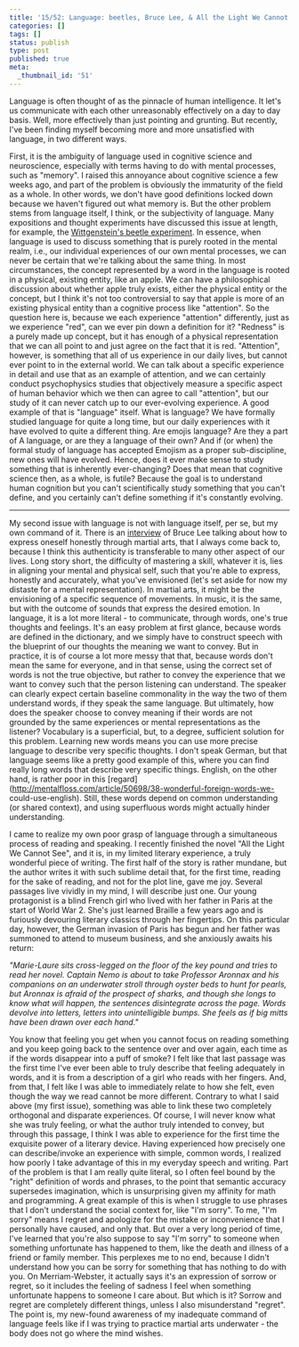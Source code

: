 ```yaml
---
title: '15/52: Language: beetles, Bruce Lee, & All the Light We Cannot See'
categories: []
tags: []
status: publish
type: post
published: true
meta:
  _thumbnail_id: '51'
---
```


Language is often thought of as the pinnacle of human intelligence. It let's
us communicate with each other unreasonably effectively on a day to day basis.
Well, more effectively than just pointing and grunting. But recently, I've
been finding myself becoming more and more unsatisfied with language, in two
different ways.

First, it is the ambiguity of language used in cognitive science and
neuroscience, especially with terms having to do with mental processes, such
as "memory". I raised this annoyance about cognitive science a few weeks ago,
and part of the problem is obviously the immaturity of the field as a whole.
In other words, we don't have good definitions locked down because we haven't
figured out what memory is. But the other problem stems from language itself,
I think, or the subjectivity of language. Many expositions and thought
experiments have discussed this issue at length, for example, the
[Wittgenstein's beetle
experiment](https://en.wikipedia.org/wiki/Private_language_argument). In
essence, when language is used to discuss something that is purely rooted in
the mental realm, i.e., our individual experiences of our own mental
processes, we can never be certain that we're talking about the same thing. In
most circumstances, the concept represented by a word in the language is
rooted in a physical, existing entity, like an apple. We can have a
philosophical discussion about whether apple truly exists, either the physical
entity or the concept, but I think it's not too controversial to say that
apple is more of an existing physical entity than a cognitive process like
"attention". So the question here is, because we each experience "attention"
differently, just as we experience "red", can we ever pin down a definition
for it? "Redness" is a purely made up concept, but it has enough of a physical
representation that we can all point to and just agree on the fact that it is
red. "Attention", however, is something that all of us experience in our daily
lives, but cannot ever point to in the external world. We can talk about a
specific experience in detail and use that as an example of attention, and we
can certainly conduct psychophysics studies that objectively measure a
specific aspect of human behavior which we then can agree to call "attention",
but our study of it can never catch up to our ever-evolving experience. A good
example of that is "language" itself. What is language? We have formally
studied language for quite a long time, but our daily experiences with it have
evolved to quite a different thing. Are emojis language? Are they a part of A
language, or are they a language of their own? And if (or when) the formal
study of language has accepted Emojism as a proper sub-discipline, new ones
will have evolved. Hence, does it ever make sense to study something that is
inherently ever-changing? Does that mean that cognitive science then, as a
whole, is futile? Because the goal is to understand human cognition but you
can't scientifically study something that you can't define, and you certainly
can't define something if it's constantly evolving.

* * *

My second issue with language is not with language itself, per se, but my own
command of it. There is an
[interview](https://www.youtube.com/watch?v=X2clpHtV1iA) of Bruce Lee talking
about how to express oneself honestly through martial arts, that I always come
back to, because I think this authenticity is transferable to many other
aspect of our lives. Long story short, the difficulty of mastering a skill,
whatever it is, lies in aligning your mental and physical self, such that
you're able to express, honestly and accurately, what you've envisioned (let's
set aside for now my distaste for a mental representation). In martial arts,
it might be the envisioning of a specific sequence of movements. In music, it
is the same, but with the outcome of sounds that express the desired emotion.
In language, it is a lot more literal - to communicate, through words, one's
true thoughts and feelings. It's an easy problem at first glance, because
words are defined in the dictionary, and we simply have to construct speech
with the blueprint of our thoughts the meaning we want to convey. But in
practice, it is of course a lot more messy that that, because words don't mean
the same for everyone, and in that sense, using the correct set of words is
not the true objective, but rather to convey the experience that we want to
convey such that the person listening can understand. The speaker can clearly
expect certain baseline commonality in the way the two of them understand
words, if they speak the same language. But ultimately, how does the speaker
choose to convey meaning if their words are not grounded by the same
experiences or mental representations as the listener? Vocabulary is a
superficial, but, to a degree, sufficient solution for this problem. Learning
new words means you can use more precise language to describe very specific
thoughts. I don't speak German, but that language seems like a pretty good
example of this, where you can find really long words that describe very
specific things. English, on the other hand, is rather poor in this
[regard](http://mentalfloss.com/article/50698/38-wonderful-foreign-words-we-
could-use-english). Still, these words depend on common understanding (or
shared context), and using superfluous words might actually hinder
understanding.

I came to realize my own poor grasp of language through a simultaneous process
of reading and speaking. I recently finished the novel "All the Light We
Cannot See", and it is, in my limited literary experience, a truly wonderful
piece of writing. The first half of the story is rather mundane, but the
author writes it with such sublime detail that, for the first time, reading
for the sake of reading, and not for the plot line, gave me joy. Several
passages live vividly in my mind, I will describe just one. Our young
protagonist is a blind French girl who lived with her father in Paris at the
start of World War 2. She's just learned Braille a few years ago and is
furiously devouring literary classics through her fingertips. On this
particular day, however, the German invasion of Paris has begun and her father
was summoned to attend to museum business, and she anxiously awaits his
return:

_"Marie-Laure sits cross-legged on the floor of the key pound and tries to
read her novel. Captain Nemo is about to take Professor Aronnax and his
companions on an underwater stroll through oyster beds to hunt for pearls, but
Aronnax is afraid of the prospect of sharks, and though she longs to know what
will happen, the sentences disintegrate across the page. Words devolve into
letters, letters into unintelligible bumps. She feels as if big mitts have
been drawn over each hand."_

You know that feeling you get when you cannot focus on reading something and
you keep going back to the sentence over and over again, each time as if the
words disappear into a puff of smoke? I felt like that last passage was the
first time I've ever been able to truly describe that feeling adequately in
words, and it is from a description of a girl who reads with her fingers. And,
from that, I felt like I was able to immediately relate to how she felt, even
though the way we read cannot be more different. Contrary to what I said above
(my first issue), something was able to link these two completely orthogonal
and disparate experiences. Of course, I will never know what she was truly
feeling, or what the author truly intended to convey, but through this
passage, I think I was able to experience for the first time the exquisite
power of a literary device. Having experienced how precisely one can
describe/invoke an experience with simple, common words, I realized how poorly
I take advantage of this in my everyday speech and writing. Part of the
problem is that I am really quite literal, so I often feel bound by the
"right" definition of words and phrases, to the point that semantic accuracy
supersedes imagination, which is unsurprising given my affinity for math and
programming. A great example of this is when I struggle to use phrases that I
don't understand the social context for, like "I'm sorry". To me, "I'm sorry"
means I regret and apologize for the mistake or inconvenience that I
personally have caused, and only that. But over a very long period of time,
I've learned that you're also suppose to say "I'm sorry" to someone when
something unfortunate has happened to them, like the death and illness of a
friend or family member. This perplexes me to no end, because I didn't
understand how you can be sorry for something that has nothing to do with you.
On Merriam-Webster, it actually says it's an expression of sorrow or regret,
so it includes the feeling of sadness I feel when something unfortunate
happens to someone I care about. But which is it? Sorrow and regret are
completely different things, unless I also misunderstand "regret". The point
is, my new-found awareness of my inadequate command of language feels like if
I was trying to practice martial arts underwater - the body does not go where
the mind wishes.

